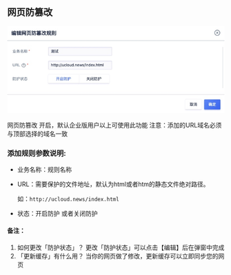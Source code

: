 

## 网页防篡改

![](../images/15904861311721.jpg)

网页防篡改 开启，默认企业版用户以上可使用此功能 注意：添加的URL域名必须与顶部选择的域名一致

### 添加规则参数说明:

  - 业务名称：规则名称
  - URL：需要保护的文件地址，默认为html或者htm的静态文件绝对路径。

    如：``http://ucloud.news/index.html``

  - 状态：开启防护 或者关闭防护

#### 备注：

1. 如何更改「防护状态」？
更改「防护状态」可以点击【编辑】后在弹窗中完成
2. 「更新缓存」有什么用？
当你的网页做了修改，更新缓存可以立即同步您的网页


